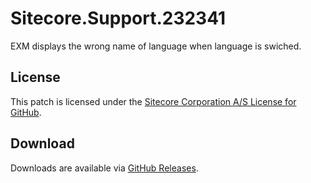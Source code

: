 # Sitecore.Support.232341
EXM displays the wrong name of language when language is swiched.

## License  
This patch is licensed under the [Sitecore Corporation A/S License for GitHub](https://github.com/sitecoresupport/Sitecore.Support.232341/blob/master/LICENSE).  

## Download  
Downloads are available via [GitHub Releases](https://github.com/sitecoresupport/Sitecore.Support.232341/releases).  
